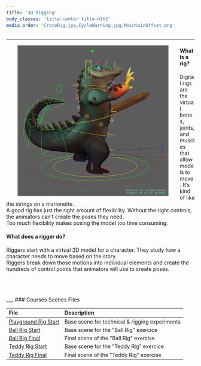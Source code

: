 ```yaml
---
title: '3D Rigging'
body_classes: 'title-center title-h1h2'
media_order: 'CrocoRig.jpg,CycleWarning.jpg,MaintainOffset.png'
---
```


___

<img src="CrocoRig.jpg" width="400" height="400" style="float:left;border:2px solid grey;margin:0px 30px">

#### What is a rig?
Digital rigs are the virtual bones, joints, and muscles that allow models to move. It’s kind of like the strings on a marionette.  
A good rig has just the right amount of flexibility. Without the right controls, the animators can’t create the poses they need.  
Too much flexibility makes posing the model too time consuming.  

#### What does a rigger do?
Riggers start with a virtual 3D model for a character. They study how a character needs to move based on the story.  
Riggers break down those motions into individual elements and create the hundreds of control points that animators will use to create poses.  

<br>
<br>
<br>
___
### Courses Scenes Files

| **File** | **Description**
| :--------- | :--------------------
| [Playground Rig Start](https://github.com/mindsbreaker/rigging-course/blob/main/content_files/scenes/playground_rig_start.zip?raw=true) | Base scene for technical & rigging experiments
| [Ball Rig Start](https://github.com/mindsbreaker/rigging-course/blob/main/content_files/scenes/ball_rig_start.zip?raw=true) | Base scene for the "Ball Rig" exercice
| [Ball Rig Final](https://github.com/mindsbreaker/rigging-course/blob/main/content_files/scenes/ball_rig_final.zip?raw=true) | Final scene of the "Ball Rig" exercise
| [Teddy Rig Start](https://github.com/mindsbreaker/rigging-course/blob/main/content_files/scenes/teddy_rig_start.zip?raw=true) | Base scene for the "Teddy Rig" exercice
| [Teddy Rig Final](https://github.com/mindsbreaker/rigging-course/blob/main/content_files/scenes/teddy_rig_final.zip?raw=true) | Final scene of the "Teddy Rig" exercise